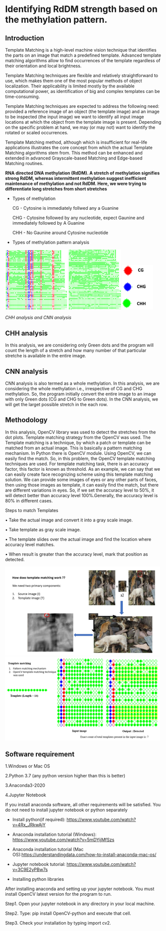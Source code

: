 # Identifying RdDM strength based on the methylation pattern.

## Introduction

Template Matching is a high-level machine vision technique that identifies the parts on an image that match a predefined template. Advanced template matching algorithms allow to find occurrences of the template regardless of their orientation and local brightness.

Template Matching techniques are flexible and relatively straightforward to use, which makes them one of the most popular methods of object localization. Their applicability is limited mostly by the available computational power, as identification of big and complex templates can be time-consuming.

Template Matching techniques are expected to address the following need: provided a reference image of an object (the template image) and an image to be inspected (the input image) we want to identify all input image locations at which the object from the template image is present. Depending on the specific problem at hand, we may (or may not) want to identify the rotated or scaled occurrences.

Template Matching method, although which is insufficient for real-life applications illustrates the core concept from which the actual Template Matching algorithms stem from. This method can be  enhanced and extended in advanced Grayscale-based Matching and Edge-based Matching routines.


**RNA directed DNA methylation (RdDM). A stretch of methylation signifies strong RdDM, whereas intermittent methylation 
suggest inefficient maintenance of methylation and not RdDM. Here, we were trying to differentiate long stretches from short stretches**

* Types of methylation

  CG - Cytosine is immediately follwed any a Guanine
  
  CHG - Cytosine followed by any nucleotide, expect Gaunine and immediately followed by A Guanine
  
  CHH - No Gaunine around Cytosine nucleotide
  

* Types of methylation pattern analysis

<p float="left">
  <img src="Samples/Picture1.png" width="200"/>
  <img src="Samples/Picture3.png" width="170" /> 
  <img src="Samples/Picture4.png" width="100" /> 
</p>
<p>
    <em>CHH analysis and CNN analysis</em>
</p>

## CHH analysis
In this analysis, we are considering only Green dots and the program will count the length of a stretch and how many number of that particular stretche is available in the entire image.

## CNN analysis
CNN analysis is also termed as a whole methylation. In this analysis, we are considering the whole methylation i.e., irrespective of CG and CHG methylation. So, the program initially convert the entire image to an image with only Green dots (CG and CHG to Green dots). In the CNN analysis, we will get the larget possible stretch in the each row.

## Methodology

In this analysis, OpenCV library was used to detect the stretches from the dot plots. Template matching strategy from the OpenCV was used.
The Template matching is a technique, by which a patch or template can be matched from an actual image. This is basically a pattern matching mechanism.
In Python there is OpenCV module. Using OpenCV, we can easily find the match. So, in this problem, the OpenCV template matching techniques are used.
For template matching task, there is an accuracy factor, this factor is known as threshold. As an example, we can say that we can easily create face recognizing scheme using this template matching solution. We can provide some images of eyes or any other parts of faces, then using those images as template, it can easily find the match, but there are different variations in eyes. So, if we set the accuracy level to 50%, it will detect better than accuracy level 100%.Generally, the accuracy level is 80% in different cases.

Steps to match Templates

•	Take the actual image and convert it into a gray scale image.

•	Take template as gray scale image.

•	The template slides over the actual image and find the location where accuracy level matches.

•	When result is greater than the accuracy level, mark that position as detected.

<p float="left">
  <img src="Samples/Picture8.PNG" width="500"/>
  <img src="Samples/Picture9.PNG" width="500"/>
</p>

## Software requirement

1.Windows or Mac OS

2.Python 3.7  (any python version higher than this is better)

3.Anaconda3-2020

4.Jupyter Notebook

If you install anaconda software, all other requirements will be satisfied. You do not need to install jupyter notebook or python separately

- Install python(if required): https://www.youtube.com/watch?v=4Rx_JRkwAjY

- Anaconda installation tutorial (Windows): https://www.youtube.com/watch?v=5mDYijMfSzs

- Anaconda installation tutorial (Mac OS):https://understandingdata.com/how-to-install-anaconda-mac-os/

- Jupyter notebook tutorial: https://www.youtube.com/watch?v=3C9E2yPBw7s

* Installing python libraries

After installing anaconda and setting up your jupyter notebook. You must install OpenCV latest version for the program to run.

Step1. Open your jupyter notebook in any directory in your local machine.

Step2. Type: pip install OpenCV-python and execute that cell.

Step3. Check your installation by typing import cv2.







